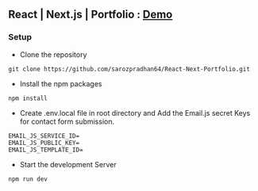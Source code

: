## React | Next.js | Portfolio : [Demo](https://pradhansaroj.com.np)


### Setup

- Clone the repository

``` 
git clone https://github.com/sarozpradhan64/React-Next-Portfolio.git
```

- Install the npm packages
``` 
npm install
```

- Create .env.local file in root directory and Add the Email.js secret Keys for contact form submission.

``` 
EMAIL_JS_SERVICE_ID=
EMAIL_JS_PUBLIC_KEY=
EMAIL_JS_TEMPLATE_ID=
```

- Start the development Server
``` 
npm run dev
```
